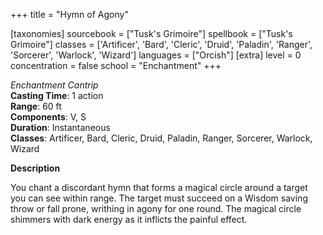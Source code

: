 +++
title = "Hymn of Agony"

[taxonomies]
sourcebook = ["Tusk's Grimoire"]
spellbook = ["Tusk's Grimoire"]
classes = ['Artificer', 'Bard', 'Cleric', 'Druid', 'Paladin', 'Ranger', 'Sorcerer', 'Warlock', 'Wizard']
languages = ["Orcish"]
[extra]
level = 0
concentration = false
school = "Enchantment"
+++

*Enchantment Cantrip*  
**Casting Time**: 1 action  
**Range**: 60 ft  
**Components**: V, S  
**Duration**: Instantaneous  
**Classes**: Artificer, Bard, Cleric, Druid, Paladin, Ranger, Sorcerer, Warlock, Wizard  

**Description**


You chant a discordant hymn that forms a magical circle around a target you can see within range. The target must succeed on a Wisdom saving throw or fall prone, writhing in agony for one round. The magical circle shimmers with dark energy as it inflicts the painful effect.


